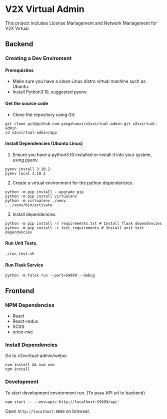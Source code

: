 # V2X Virtual Admin

This project includes License Management and Network Management for V2X Virtual.


## Backend
### Creating a Dev Enviroment
#### Prerequisites
* Make sure you have a clean Linux distro virtual machine such as Ubuntu.
* Install Python3.10, suggested pyenv.

#### Get the source code
* Clone the repository using Git:
```
git clone git@github.com:yangzhanxi/v2xvirtual-admin.git v2xvirtual-admin
cd v2xvirtual-admin/app
```
#### Install Dependencies (Ubuntu Linux)
1. Ensure you have a python3.10 installed or install it into your system, using pyenv.
```
pyenv install 3.10.2
pyenv local 3.10.2
```
2. Create a virtual environment for the python dependencies.
```
python -m pip install --upgrade pip
python -m pip install virtualenv
python -m virtualenv ./venv
. ./venv/bin/activate
```
3. Install dependencies.
```
python -m pip install -r requirements.txt # Install flask dependencies
python -m pip install -r test_requirements # Install unit test dependencies
```

#### Run Unit Tests.
```
./run_test.sh
```

#### Run Flask Service
```
python -m falsk run --port=59999 --debug
```

## Frontend
### NPM Dependencies
* React
* React-redux
* SCSS
* orion-rwc

### Install Dependencies
Go to v2xvirtual-admin/webui
```
nvm install && nvm use
npm install
```

### Development
To start development environment run. (To pass API url to backend)
```
npm start -- --env=api='http://localhost:59999/api'
```
Open `http://localhost:8080` on browser.